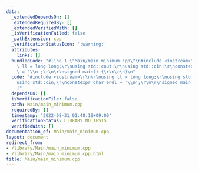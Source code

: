 ```yaml
---
data:
  _extendedDependsOn: []
  _extendedRequiredBy: []
  _extendedVerifiedWith: []
  _isVerificationFailed: false
  _pathExtension: cpp
  _verificationStatusIcon: ':warning:'
  attributes:
    links: []
  bundledCode: "#line 1 \"Main/main_minimum.cpp\"\n#include <iostream>\r\n\r\nusing\
    \ ll = long long;\r\nusing std::cout;\r\nusing std::cin;\r\nconstexpr char endl\
    \ = '\\n';\r\n\r\nsigned main() {\r\n\r\n}\n"
  code: "#include <iostream>\r\n\r\nusing ll = long long;\r\nusing std::cout;\r\n\
    using std::cin;\r\nconstexpr char endl = '\\n';\r\n\r\nsigned main() {\r\n\r\n\
    }"
  dependsOn: []
  isVerificationFile: false
  path: Main/main_minimum.cpp
  requiredBy: []
  timestamp: '2022-08-31 01:48:19+09:00'
  verificationStatus: LIBRARY_NO_TESTS
  verifiedWith: []
documentation_of: Main/main_minimum.cpp
layout: document
redirect_from:
- /library/Main/main_minimum.cpp
- /library/Main/main_minimum.cpp.html
title: Main/main_minimum.cpp
---
```

